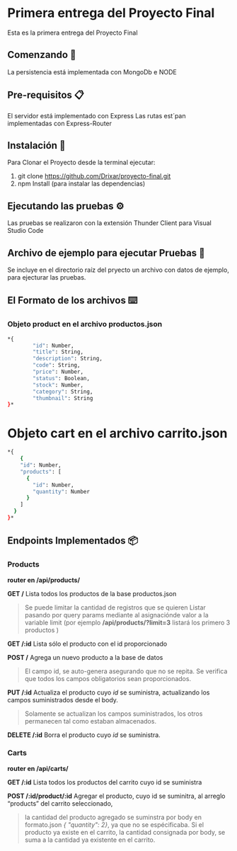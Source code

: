 # Primera entrega del Proyecto Final

Esta es la primera entrega del Proyecto Final

## Comenzando 🚀

La persistencia está implementada con MongoDb e NODE

## Pre-requisitos 📋

El servidor está implementado con Express 
Las rutas est´pan implementadas con Express-Router

## Instalación 🔧

Para Clonar el Proyecto desde la terminal ejecutar:
1) git clone https://github.com/Drixar/proyecto-final.git
2) npm Install (para instalar las dependencias)

## Ejecutando las pruebas ⚙️

Las pruebas se realizaron con la extensión Thunder Client para Visual Studio Code

## Archivo de ejemplo para ejecutar Pruebas 🔩

Se incluye en el directorio raíz del pryecto un archivo con datos de ejemplo, para ejecturar las pruebas.

## El Formato de los archivos ⌨️

### Objeto product en el archivo productos.json

```sh
*{
		"id": Number,
		"title": String,
		"description": String,
		"code": String,
		"price": Number,
		"status": Boolean,
		"stock": Number,
		"category": String,
		"thumbnail": String
}*
```

# Objeto cart en el archivo carrito.json

```sh
*{
    {
    "id": Number,
    "products": [
      {
        "id": Number,
        "quantity": Number
      }
    ]
  }
}*
```

## Endpoints Implementados 📦

### Products  
**router en /api/products/**

**GET /** Lista todos los productos de la base productos.json
> Se puede limitar la cantidad de registros que se quieren Listar pasando por query params mediante al asignaciónde valor a la variable limit (por ejemplo **/api/products/?limit=3** listará los primero 3 productos )

**GET /:id**  Lista sólo el producto con el id proporcionado

**POST /**    Agrega un nuevo producto a la base de datos
> El campo id, se auto-genera asegurando que no se repita.
> Se verifica que todos los campos obligatorios sean proporcionados.

**PUT /:id**  Actualiza el producto cuyo *id* se suministra, actualizando los campos suministrados desde el body.
>Solamente se actualizan los campos suministrados, los otros permanecen tal como estaban almacenados.

**DELETE /:id** Borra el producto cuyo *id* se suministra.

### Carts  
**router en /api/carts/**

**GET /:id** Lista todos los productos del carrito cuyo id se suministra

**POST /:id/product/:id** Agregar el producto, cuyo id se suminitra, al arreglo “products” del carrito seleccionado,
> la cantidad del producto agregado se suminstra por body en formato.json *{ "quantity": 2}*, ya que no se espécificaba.
> Si el producto ya existe en el carrito, la cantidad consignada por body, se suma a la cantidad ya existente en el carrito.

